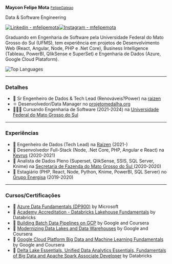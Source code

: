 


**Maycon Felipe Mota** <small>[FelipeGaleao](http://www.github.com/felipegaleao)</small>
 <p>Data & Software Engineering</p>
 
[![Linkedin - mfelipemota](https://img.shields.io/badge/Linkedin-mfelipemota-86888a)](https://linkedin.com/in/mfelipemota)[![Instagram - mfelipemota](https://img.shields.io/badge/Instagram-mfelipemota-5851DB)](https://instagram.com/mfelipemota)
<p>Graduando em Engenharia de Software pela Universidade Federal do Mato Grosso do Sul (UFMS), tem experiência em projetos de Desenvolvimento Web (React, Angular, Node, PHP e .Net Core), Business Intelligence (Tableau, PowerBI, QlikSense e SuperSet) e Engenharia de Dados (Azure, Google Cloud Plataform). </p>

![Top Languages](https://github-readme-stats.vercel.app/api/top-langs/?username=felipegaleao&layout=compact)

---------------------------------------
### Detalhes

- 📱 Sr Engenheiro de Dados & Tech Lead (Renováveis?Power) na [raizen](http://www.raizen.com.br)
- ⚛️ Desenvolvedor/Data Manager no [projetomedalha.org](http://www.projetomedalha.org)
- 👷🏽‍♂️ Cursando Engenharia de Software (2021-2024) na [Universidade Federal do Mato Grosso do Sul](http://ufms.br)

[linkedin]: https://www.linkedin.com/in/mfelipemota/
[github]: https://github.com/felipegaleao

---------------------------------------
### Experiências
- 💼  Engenheiro de Dados (Tech Lead) na [Raízen](http://www.raizen.com) (2021-) 
- 💼  Desenvolvedor Full-Stack (Node, .Net Core, PHP, Angular e React) na [Keyrus](http://www.keyrus.com) (2020-2021)
- 💼  Analista de Dados Pleno (Superset, QlikSense, SSIS, SQL Server, Knime) na [Secretaria de Fazenda do Mato Grosso do Sul ](https://www.sgi.ms.gov.br/) (2020-2020) 
- 🚀  Estagiário (PHP, React, Node, Python, Knime, PowerBI, SQL Server) no [Grupo Energisa](http://www.energisa.com.br) (2019-2020) 

---------------------------------------
### Cursos/Certificações
- 🏅 [Azure Data Fundamentals (DP900)](https://www.credly.com/earner/earned/badge/fcdaa2c8-c5f6-44b1-a0e3-0f47c4563ffa) by Microsoft 
- 🏅 [Academy Accreditation - Databricks Lakehouse Fundamentals](https://credentials.databricks.com/e0e1c4fd-cd4d-49d9-9945-d82a736599d3#gs.65w2bg) by Databricks 
- 🏅 [Building Batch Data Pipelines on GCP](https://www.coursera.org/account/accomplishments/verify/XMRWU8JP283B)  by Google and Coursera
- 🏅 [Modernizing Data Lakes and Data Warehouses](https://www.coursera.org/account/accomplishments/verify/T2TJ4N3PHBZG) by Google and Coursera
- 🏅 [Google Cloud Platform Big Data and Machine Learning Fundamentals](https://www.coursera.org/account/accomplishments/verify/UKVJXFMZTCK6) by Google and Coursera
- 🏅 [Delta Lake Essentials, Unified Data Analytics Essentials, Fundamentals of Big Data and Apache Spark Associate Developer](https://credentials.databricks.com/profile/mayconfelipemota632156/wallet#gs.65w3vc) by Databricks 
